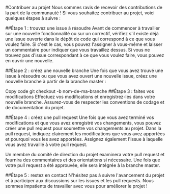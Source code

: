 #Contribuer au projet
Nous sommes ravis de recevoir des contributions de la part de la communauté ! Si vous souhaitez contribuer au projet, voici quelques étapes à suivre :

##Étape 1 : trouvez une issue à résoudre
Avant de commencer à travailler sur une nouvelle fonctionnalité ou sur un correctif, vérifiez s'il existe déjà une issue ouverte dans le dépôt de code qui correspond à ce que vous voulez faire. Si c'est le cas, vous pouvez l'assigner à vous-même et laisser un commentaire pour indiquer que vous travaillez dessus. Si vous ne trouvez pas d'issue correspondant à ce que vous voulez faire, vous pouvez en ouvrir une nouvelle.

##Étape 2 : créez une nouvelle branche
Une fois que vous avez trouvé une issue à résoudre ou que vous avez ouvert une nouvelle issue, créez une nouvelle branche à partir de la branche master :

Copy code
git checkout -b nom-de-ma-branche
##Étape 3 : faites vos modifications
Effectuez vos modifications et enregistrez-les dans votre nouvelle branche. Assurez-vous de respecter les conventions de codage et de documentation du projet.

##Étape 4 : créez une pull request
Une fois que vous avez terminé vos modifications et que vous avez enregistré vos changements, vous pouvez créer une pull request pour soumettre vos changements au projet. Dans la pull request, indiquez clairement les modifications que vous avez apportées et pourquoi vous les avez apportées. Assignez également l'issue à laquelle vous avez travaillé à votre pull request.

Un membre du comité de direction du projet examinera votre pull request et fournira des commentaires et des orientations si nécessaire. Une fois que votre pull request a été approuvée, elle sera intégrée à la branche master.

##Étape 5 : restez en contact
N'hésitez pas à suivre l'avancement du projet et à participer aux discussions sur les issues et les pull requests. Nous sommes impatients de travailler avec vous pour améliorer le projet !